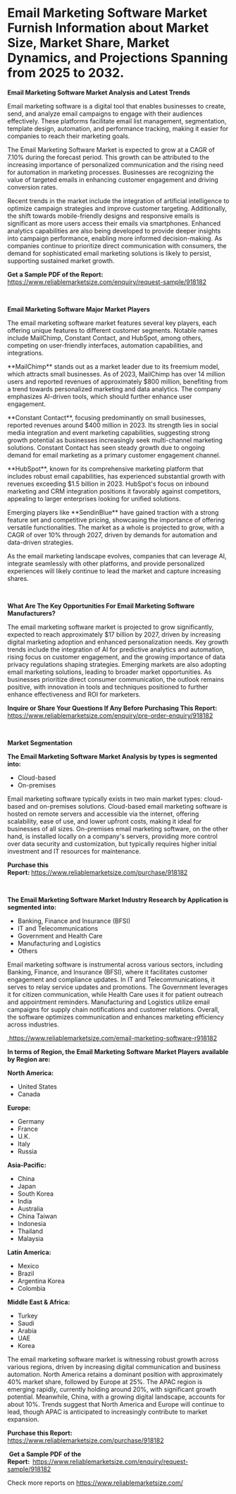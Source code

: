 <p><h1>Email Marketing Software Market Furnish Information about Market Size, Market Share, Market Dynamics, and Projections Spanning from 2025 to 2032.</h1></p><p><strong>Email Marketing Software Market Analysis and Latest Trends</strong></p>
<p><p>Email marketing software is a digital tool that enables businesses to create, send, and analyze email campaigns to engage with their audiences effectively. These platforms facilitate email list management, segmentation, template design, automation, and performance tracking, making it easier for companies to reach their marketing goals.</p><p>The Email Marketing Software Market is expected to grow at a CAGR of 7.10% during the forecast period. This growth can be attributed to the increasing importance of personalized communication and the rising need for automation in marketing processes. Businesses are recognizing the value of targeted emails in enhancing customer engagement and driving conversion rates. </p><p>Recent trends in the market include the integration of artificial intelligence to optimize campaign strategies and improve customer targeting. Additionally, the shift towards mobile-friendly designs and responsive emails is significant as more users access their emails via smartphones. Enhanced analytics capabilities are also being developed to provide deeper insights into campaign performance, enabling more informed decision-making. As companies continue to prioritize direct communication with consumers, the demand for sophisticated email marketing solutions is likely to persist, supporting sustained market growth.</p></p>
<p><strong>Get a Sample PDF of the Report:&nbsp;</strong> <a href="https://www.reliablemarketsize.com/enquiry/request-sample/918182?utm_campaign=3053&utm_medium=2&utm_source=Github&utm_content=ia&utm_term=05032025&utm_id=email-marketing-software">https://www.reliablemarketsize.com/enquiry/request-sample/918182</a></p>
<p>&nbsp;</p>
<p><strong>Email Marketing Software Major Market Players</strong></p>
<p><p>The email marketing software market features several key players, each offering unique features to different customer segments. Notable names include MailChimp, Constant Contact, and HubSpot, among others, competing on user-friendly interfaces, automation capabilities, and integrations.</p><p>**MailChimp** stands out as a market leader due to its freemium model, which attracts small businesses. As of 2023, MailChimp has over 14 million users and reported revenues of approximately $800 million, benefiting from a trend towards personalized marketing and data analytics. The company emphasizes AI-driven tools, which should further enhance user engagement.</p><p>**Constant Contact**, focusing predominantly on small businesses, reported revenues around $400 million in 2023. Its strength lies in social media integration and event marketing capabilities, suggesting strong growth potential as businesses increasingly seek multi-channel marketing solutions. Constant Contact has seen steady growth due to ongoing demand for email marketing as a primary customer engagement channel.</p><p>**HubSpot**, known for its comprehensive marketing platform that includes robust email capabilities, has experienced substantial growth with revenues exceeding $1.5 billion in 2023. HubSpot's focus on inbound marketing and CRM integration positions it favorably against competitors, appealing to larger enterprises looking for unified solutions.</p><p>Emerging players like **SendinBlue** have gained traction with a strong feature set and competitive pricing, showcasing the importance of offering versatile functionalities. The market as a whole is projected to grow, with a CAGR of over 10% through 2027, driven by demands for automation and data-driven strategies.</p><p>As the email marketing landscape evolves, companies that can leverage AI, integrate seamlessly with other platforms, and provide personalized experiences will likely continue to lead the market and capture increasing shares.</p></p>
<p>&nbsp;</p>
<p><strong>What Are The Key Opportunities For Email Marketing Software Manufacturers?</strong></p>
<p><p>The email marketing software market is projected to grow significantly, expected to reach approximately $17 billion by 2027, driven by increasing digital marketing adoption and enhanced personalization needs. Key growth trends include the integration of AI for predictive analytics and automation, rising focus on customer engagement, and the growing importance of data privacy regulations shaping strategies. Emerging markets are also adopting email marketing solutions, leading to broader market opportunities. As businesses prioritize direct consumer communication, the outlook remains positive, with innovation in tools and techniques positioned to further enhance effectiveness and ROI for marketers.</p></p>
<p><strong>Inquire or Share Your Questions If Any Before Purchasing This Report:</strong> <a href="https://www.reliablemarketsize.com/enquiry/pre-order-enquiry/918182?utm_campaign=3053&utm_medium=2&utm_source=Github&utm_content=ia&utm_term=05032025&utm_id=email-marketing-software">https://www.reliablemarketsize.com/enquiry/pre-order-enquiry/918182</a></p>
<p>&nbsp;</p>
<p><strong>Market Segmentation</strong></p>
<p><strong>The Email Marketing Software Market Analysis by types is segmented into:</strong></p>
<p><ul><li>Cloud-based</li><li>On-premises</li></ul></p>
<p><p>Email marketing software typically exists in two main market types: cloud-based and on-premises solutions. Cloud-based email marketing software is hosted on remote servers and accessible via the internet, offering scalability, ease of use, and lower upfront costs, making it ideal for businesses of all sizes. On-premises email marketing software, on the other hand, is installed locally on a company's servers, providing more control over data security and customization, but typically requires higher initial investment and IT resources for maintenance.</p></p>
<p><strong>Purchase this Report:&nbsp;</strong><a href="https://www.reliablemarketsize.com/purchase/918182?utm_campaign=3053&utm_medium=2&utm_source=Github&utm_content=ia&utm_term=05032025&utm_id=email-marketing-software">https://www.reliablemarketsize.com/purchase/918182</a></p>
<p>&nbsp;</p>
<p><strong>The Email Marketing Software Market Industry Research by Application is segmented into:</strong></p>
<p><ul><li>Banking, Finance and Insurance (BFSI)</li><li>IT and Telecommunications</li><li>Government and Health Care</li><li>Manufacturing and Logistics</li><li>Others</li></ul></p>
<p><p>Email marketing software is instrumental across various sectors, including Banking, Finance, and Insurance (BFSI), where it facilitates customer engagement and compliance updates. In IT and Telecommunications, it serves to relay service updates and promotions. The Government leverages it for citizen communication, while Health Care uses it for patient outreach and appointment reminders. Manufacturing and Logistics utilize email campaigns for supply chain notifications and customer relations. Overall, the software optimizes communication and enhances marketing efficiency across industries.</p></p>
<p><a href="https://www.reliablemarketsize.com/email-marketing-software-r918182?utm_campaign=3053&utm_medium=2&utm_source=Github&utm_content=ia&utm_term=05032025&utm_id=email-marketing-software">&nbsp;https://www.reliablemarketsize.com/email-marketing-software-r918182</a></p>
<p><strong>In terms of Region, the Email Marketing Software Market Players available by Region are:</strong></p>
<p>
    <p> <strong> North America: </strong>
        <ul>
            <li>United States</li>
            <li>Canada</li>
        </ul>
        </p> 
    <p> <strong> Europe: </strong>
        <ul>
            <li>Germany</li>
            <li>France</li>
            <li>U.K.</li>
            <li>Italy</li>
            <li>Russia</li>
        </ul>
        </p> 
    <p> <strong> Asia-Pacific: </strong>
        <ul>
            <li>China</li>
            <li>Japan</li>
            <li>South Korea</li>
            <li>India</li>
            <li>Australia</li>
            <li>China Taiwan</li>
            <li>Indonesia</li>
            <li>Thailand</li>
            <li>Malaysia</li>
        </ul>
        </p> 
    <p> <strong> Latin America: </strong>
        <ul>
            <li>Mexico</li>
            <li>Brazil</li>
            <li>Argentina Korea</li>
            <li>Colombia</li>
        </ul>
        </p> 
    <p> <strong> Middle East & Africa: </strong>
        <ul>
            <li>Turkey</li>
            <li>Saudi</li>
            <li>Arabia</li>
            <li>UAE</li>
            <li>Korea</li>
        </ul>
    </p>
    </p>
<p><p>The email marketing software market is witnessing robust growth across various regions, driven by increasing digital communication and business automation. North America retains a dominant position with approximately 40% market share, followed by Europe at 25%. The APAC region is emerging rapidly, currently holding around 20%, with significant growth potential. Meanwhile, China, with a growing digital landscape, accounts for about 10%. Trends suggest that North America and Europe will continue to lead, though APAC is anticipated to increasingly contribute to market expansion.</p></p>
<p><strong>Purchase this Report: </strong><a href="https://www.reliablemarketsize.com/purchase/918182?utm_campaign=3053&utm_medium=2&utm_source=Github&utm_content=ia&utm_term=05032025&utm_id=email-marketing-software">https://www.reliablemarketsize.com/purchase/918182</a></p>
<p>&nbsp;<strong>Get a Sample PDF of the Report:&nbsp;&nbsp;</strong><a href="https://www.reliablemarketsize.com/enquiry/request-sample/918182?utm_campaign=3053&utm_medium=2&utm_source=Github&utm_content=ia&utm_term=05032025&utm_id=email-marketing-software">https://www.reliablemarketsize.com/enquiry/request-sample/918182</a></p>
<p><strong></strong></p>
<p>Check more reports on <a href="https://www.reliablemarketsize.com/?utm_campaign=3053&utm_medium=2&utm_source=Github&utm_content=ia&utm_term=05032025&utm_id=email-marketing-software">https://www.reliablemarketsize.com/</a></p>